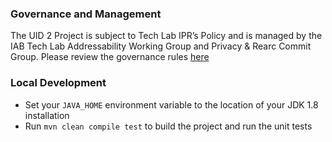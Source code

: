 ### Governance and Management
The UID 2 Project is subject to Tech Lab IPR’s Policy and is managed by the IAB Tech Lab Addressability Working Group and Privacy & Rearc Commit Group. Please review the governance rules [here](https://github.com/IABTechLab/uid2-core/blob/master/Software%20Development%20and%20Release%20Procedures.md)

### Local Development
* Set your `JAVA_HOME` environment variable to the location of your JDK 1.8 installation
* Run `mvn clean compile test` to build the project and run the unit tests